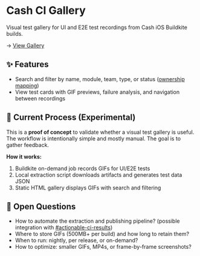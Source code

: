 # Cash CI Gallery

Visual test gallery for UI and E2E test recordings from Cash iOS Buildkite builds.

→ [View Gallery](https://priip.github.io/cash-ci-gallery)

## ✨ Features

- Search and filter by name, module, team, type, or status ([ownership mapping](https://docs.google.com/spreadsheets/d/1u3hNvS6JQiBt9_ORCuZaR8IdUxvO-5-AV9utG_cyD9Y/edit?gid=457260210#gid=457260210))
- View test cards with GIF previews, failure analysis, and navigation between recordings

## 🧪 Current Process (Experimental)

This is a **proof of concept** to validate whether a visual test gallery is useful. The workflow is intentionally simple and mostly manual. The goal is to gather feedback.

**How it works:**
1. Buildkite on-demand job records GIFs for UI/E2E tests
2. Local extraction script downloads artifacts and generates test data JSON
3. Static HTML gallery displays GIFs with search and filtering

## 🤔 Open Questions

- How to automate the extraction and publishing pipeline? (possible integration with [#actionable-ci-results](https://www.notion.so/square-seller/Actionable-CI-Results-Home-go-actionable-ci-docs-27d70293beed80919ca8ccc7b897d739))
- Where to store GIFs (500MB+ per build) and how long to retain them?
- When to run: nightly, per release, or on-demand?
- How to optimize: smaller GIFs, MP4s, or frame-by-frame screenshots?